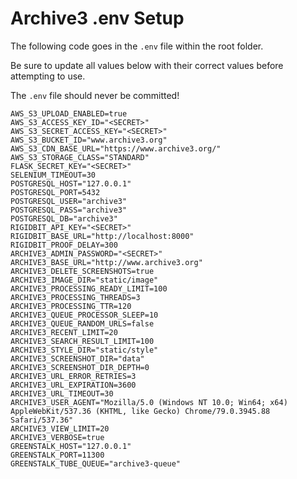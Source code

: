 # Archive3 .env Setup

The following code goes in the `.env` file within the root folder.

Be sure to update all values below with their correct values before attempting to use.

The `.env` file should never be committed!

```
AWS_S3_UPLOAD_ENABLED=true
AWS_S3_ACCESS_KEY_ID="<SECRET>"
AWS_S3_SECRET_ACCESS_KEY="<SECRET>"
AWS_S3_BUCKET_ID="www.archive3.org"
AWS_S3_CDN_BASE_URL="https://www.archive3.org/"
AWS_S3_STORAGE_CLASS="STANDARD"
FLASK_SECRET_KEY="<SECRET>"
SELENIUM_TIMEOUT=30
POSTGRESQL_HOST="127.0.0.1"
POSTGRESQL_PORT=5432
POSTGRESQL_USER="archive3"
POSTGRESQL_PASS="archive3"
POSTGRESQL_DB="archive3"
RIGIDBIT_API_KEY="<SECRET>"
RIGIDBIT_BASE_URL="http://localhost:8000"
RIGIDBIT_PROOF_DELAY=300
ARCHIVE3_ADMIN_PASSWORD="<SECRET>"
ARCHIVE3_BASE_URL="http://www.archive3.org"
ARCHIVE3_DELETE_SCREENSHOTS=true
ARCHIVE3_IMAGE_DIR="static/image"
ARCHIVE3_PROCESSING_READY_LIMIT=100
ARCHIVE3_PROCESSING_THREADS=3
ARCHIVE3_PROCESSING_TTR=120
ARCHIVE3_QUEUE_PROCESSOR_SLEEP=10
ARCHIVE3_QUEUE_RANDOM_URLS=false
ARCHIVE3_RECENT_LIMIT=20
ARCHIVE3_SEARCH_RESULT_LIMIT=100
ARCHIVE3_STYLE_DIR="static/style"
ARCHIVE3_SCREENSHOT_DIR="data"
ARCHIVE3_SCREENSHOT_DIR_DEPTH=0
ARCHIVE3_URL_ERROR_RETRIES=3
ARCHIVE3_URL_EXPIRATION=3600
ARCHIVE3_URL_TIMEOUT=30
ARCHIVE3_USER_AGENT="Mozilla/5.0 (Windows NT 10.0; Win64; x64) AppleWebKit/537.36 (KHTML, like Gecko) Chrome/79.0.3945.88 Safari/537.36"
ARCHIVE3_VIEW_LIMIT=20
ARCHIVE3_VERBOSE=true
GREENSTALK_HOST="127.0.0.1"
GREENSTALK_PORT=11300
GREENSTALK_TUBE_QUEUE="archive3-queue"
```